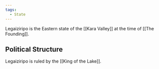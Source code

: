 ```yaml
---
tags:
  - State
---
```

Legaiziripo is the Eastern state of the [[Kara Valley]] at the time of [[The Founding]].

## Political Structure 
Legaiziripo is ruled by the [[King of the Lake]].